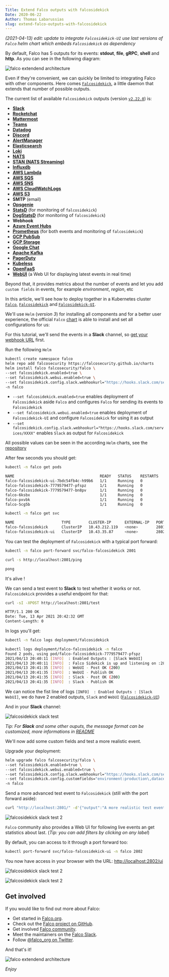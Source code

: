 ```yaml
---
Title: Extend Falco outputs with falcosidekick
Date: 2020-06-22
Author: Thomas Labarussias
slug: extend-falco-outputs-with-falcosidekick
---
```

*(2021-04-13) edit: update to integrate `Falcosidekick-UI` use last versions of `Falco` helm chart which embeds `Falcosidekick` as dependency*

By default, Falco has 5 outputs for its events: **stdout**, **file**, **gRPC**, **shell** and **http**. As you can see in the following diagram:

![falco extendend architecture](/img/falco-extended-architecture.png)

Even if they're convenient, we can quickly be limited to integrating Falco with other components. Here comes [`Falcosidekick`](https://github.com/falcosecurity/falcosidekick), a little daemon that extends that number of possible outputs. 

The current list of available `Falcosidekick` outputs (version [`v2.22.0`](https://github.com/falcosecurity/falcosidekick/releases/tag/2.22.0)) is: 

- [**Slack**](https://slack.com)
- [**Rocketchat**](https://rocket.chat/)
- [**Mattermost**](https://mattermost.com/)
- [**Teams**](https://products.office.com/en-us/microsoft-teams/group-chat-software)
- [**Datadog**](https://www.datadoghq.com/)
- [**Discord**](https://www.discord.com/)
- [**AlertManager**](https://prometheus.io/docs/alerting/alertmanager/)
- [**Elasticsearch**](https://www.elastic.co/)
- [**Loki**](https://grafana.com/oss/loki)
- [**NATS**](https://nats.io/)
- [**STAN (NATS Streaming)**](https://docs.nats.io/nats-streaming-concepts/intro)
- [**Influxdb**](https://www.influxdata.com/products/influxdb-overview/)
- [**AWS Lambda**](https://aws.amazon.com/lambda/features/)
- [**AWS SQS**](https://aws.amazon.com/sqs/features/)
- [**AWS SNS**](https://aws.amazon.com/sns/features/)
- [**AWS CloudWatchLogs**](https://aws.amazon.com/cloudwatch/features/)
- [**AWS S3**](https://aws.amazon.com/s3/features/)
- **SMTP** (email)
- [**Opsgenie**](https://www.opsgenie.com/)
- [**StatsD**](https://github.com/statsd/statsd) (for monitoring of
  `falcosidekick`)
- [**DogStatsD**](https://docs.datadoghq.com/developers/dogstatsd/?tab=go) (for
  monitoring of `falcosidekick`)
- **Webhook**
- [**Azure Event Hubs**](https://azure.microsoft.com/en-in/services/event-hubs/)
- [**Prometheus**](https://prometheus.io/) (for both events and monitoring of
  `falcosidekick`)
- [**GCP PubSub**](https://cloud.google.com/pubsub)
- [**GCP Storage**](https://cloud.google.com/storage)
- [**Google Chat**](https://workspace.google.com/products/chat/)
- [**Apache Kafka**](https://kafka.apache.org/)
- [**PagerDuty**](https://pagerduty.com/)
- [**Kubeless**](https://kubeless.io/)
- [**OpenFaaS**](https://www.openfaas.com)
- [**WebUI**](https://github.com/falcosecurity/falcosidekick-ui) (a Web UI for displaying latest events in real time)

Beyond that, it provides metrics about the number of events and let you add `custom fields` in events, for example *environment*, *region*, etc

In this article, we'll see how to deploy together in a Kubernetes cluster [`Falco`](https://github.com/falcosecurity/falco), [`Falcosidekick`](https://github.com/falcosecurity/falcosidekick) and [`Falcosidekick-UI`](https://github.com/falcosecurity/falcosidekick-ui). 

We'll use `Helm` (*version 3*) for installing all components and for a better user experience, the official `Falco` [chart](https://github.com/falcosecurity/charts/tree/master/charts/falco) is able to install and set all configurations for us:

For this tutorial, we'll send the events in a **Slack** channel, so [get your webhook URL](https://api.slack.com/messaging/webhooks#create_a_webhook) first.

Run the following `Helm` 

```bash
kubectl create namespace falco
helm repo add falcosecurity https://falcosecurity.github.io/charts
helm install falco falcosecurity/falco \
--set falcosidekick.enabled=true \
--set falcosidekick.webui.enabled=true \
--set falcosidekick.config.slack.webhookurl="https://hooks.slack.com/services/XXXX" \
-n falco 
```

- `--set falcosidekick.enabled=true` enables deployment of `Falcosidekick` aside `Falco` and configures `Falco` for sending its events to `Falcosidekick`
- `--set falcosidekick.webui.enabled=true` enables deployment of `Falcosidekick-UI` and configure `Falcosidekick` for using it as output
- `--set falcosidekick.config.slack.webhookurl="https://hooks.slack.com/services/XXXX"` enables `Slack` as output for `Falcosidekick`

All possible values can be seen in the according `Helm` charts, see the [repository](https://github.com/falcosecurity/charts)

After few seconds you should get:

```bash
kubectl -n falco get pods

NAME                                      READY   STATUS    RESTARTS   AGE
falco-falcosidekick-ui-7bdc54fb4c-h99b6   1/1     Running   0          26s
falco-falcosidekick-7779579477-pfspz      1/1     Running   0          26s
falco-falcosidekick-7779579477-bn8pv      1/1     Running   0          26s
falco-6ksbx                               1/1     Running   0          26s
falco-pxvbk                               1/1     Running   0          26s
falco-5cg5b                               1/1     Running   0          26s
```
```bash
kubectl -n falco get svc

NAME                     TYPE        CLUSTER-IP      EXTERNAL-IP   PORT(S)    AGE
falco-falcosidekick      ClusterIP   10.43.212.119   <none>        2801/TCP   61s
falco-falcosidekick-ui   ClusterIP   10.43.35.87     <none>        2802/TCP   60s
```

You can test the deployment of `Falcosidekick` with a typical port forward:

```bash
kubectl -n falco port-forward svc/falco-falcosidekick 2801
```

```bash
curl -s http://localhost:2801/ping

pong
```

It's alive !

We can send a test event to **Slack** to test whether it works or not. `Falcosidekick` provides a useful endpoint for that:

```bash
curl -sI -XPOST http://localhost:2801/test

HTTP/1.1 200 OK
Date: Tue, 13 Apr 2021 20:42:32 GMT
Content-Length: 0
```

In logs you'll get:

```bash
kubectl -n falco logs deployment/falcosidekick

kubectl logs deployment/falco-falcosidekick -n falco
Found 2 pods, using pod/falco-falcosidekick-7779579477-pfspz
2021/04/13 20:40:11 [INFO]  : Enabled Outputs : [Slack WebUI]
2021/04/13 20:40:11 [INFO]  : Falco Sidekick is up and listening on :2801
2021/04/13 20:41:35 [INFO]  : WebUI - Post OK (200)
2021/04/13 20:41:35 [INFO]  : WebUI - Publish OK
2021/04/13 20:41:35 [INFO]  : Slack - Post OK (200)
2021/04/13 20:41:35 [INFO]  : Slack - Publish OK
```

We can notice the fist line of logs `[INFO]  : Enabled Outputs : [Slack WebUI]`, we do have 2 enabled outputs, `Slack` and `WebUI` ([`Falcosidekick-UI`](https://github.com/falcosecurity/falcosidekick-ui))

And in your **Slack** channel:

![falcosidekick slack test](/img/falcosidekick-slack-test.png)

*Tip: For **Slack** and some other ouputs, the message format can be customized, more informations in [README](https://github.com/falcosecurity/falcosidekick/blob/master/README.md)*

We'll now add some custom fields and test a more realistic event.

Upgrade your deployment:

```bash
helm upgrade falco falcosecurity/falco \
--set falcosidekick.enabled=true \
--set falcosidekick.webui.enabled=true \
--set falcosidekick.config.slack.webhookurl="https://hooks.slack.com/services/XXXX" \
--set falcosidekick.config.customfields="environment:production\,datacenter:paris"
-n falco 
```

Send a more advanced test event to `Falcosidekick` (still with the port forward aside):
```bash
curl "http://localhost:2801/" -d'{"output":"A more realistic test event","priority":"Error","rule":"Fake rule","time":"2021-04-13T20:58:00.746609046Z+2", "output_fields": {"evt.time":1618347519000000,"fd.name":"/bin/hack","proc.cmdline":"touch /bin/hack","user.name":"root"}}'
```
![falcosidekick slack test 2](/img/falcosidekick-slack-test2.png)

`Falco` community also provides a Web UI for following live events an get statistics about last. (*Tip: you can add filters by clicking on any label*)

By default, you can access to it through a port forward too:

```bash
kubectl port-forward svc/falco-falcosidekick-ui -n falco 2802
```

You now have access in your browser with the URL: [http://localhost:2802/ui](http://localhost:2802/ui)

![falcosidekick slack test 2](/img/falcosidekick-ui-1.png)

![falcosidekick slack test 2](/img/falcosidekick-ui-2.png)

## Get involved

If you would like to find out more about Falco:<br />

<ul>
<li>Get started in <a target="_blank" href="http://falco.org/">Falco.org</a>.</li>
<li>Check out the <a target="_blank" href="https://github.com/falcosecurity/falco">Falco project on GitHub</a>.</li>
<li>Get involved <a target="_blank" href="https://falco.org/community/">Falco community</a>.</li>
<li>Meet the maintainers on the <a target="_blank" href="https://kubernetes.slack.com/?redir=%2Farchives%2FCMWH3EH32">Falco Slack</a>.</li>
<li>Follow <a target="_blank" href="https://twitter.com/falco_org">@falco_org on Twitter</a>.</li>
</ul>

And that's it!

![falco extendend architecture](/img/falcosidekick-color.png)

*Enjoy*
